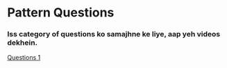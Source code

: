 # Pattern Questions #

### Iss category of questions ko samajhne ke liye, aap yeh videos dekhein.

[Questions 1](https://youtu.be/EDyR_TY_OiU)


